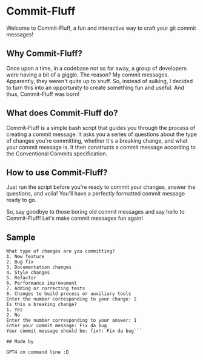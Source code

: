 # Commit-Fluff

Welcome to Commit-Fluff, a fun and interactive way to craft your git commit messages!

## Why Commit-Fluff?

Once upon a time, in a codebase not so far away, a group of developers were having a bit of a giggle. The reason? My commit messages. Apparently, they weren't quite up to snuff. So, instead of sulking, I decided to turn this into an opportunity to create something fun and useful. And thus, Commit-Fluff was born!

## What does Commit-Fluff do?

Commit-Fluff is a simple bash script that guides you through the process of creating a commit message. It asks you a series of questions about the type of changes you're committing, whether it's a breaking change, and what your commit message is. It then constructs a commit message according to the Conventional Commits specification.

## How to use Commit-Fluff?

Just run the script before you're ready to commit your changes, answer the questions, and voila! You'll have a perfectly formatted commit message ready to go.

So, say goodbye to those boring old commit messages and say hello to Commit-Fluff! Let's make commit messages fun again!

## Sample

``` ./commit-fluff
What type of changes are you committing?
1. New feature
2. Bug fix
3. Documentation changes
4. Style changes
5. Refactor
6. Performance improvement
7. Adding or correcting tests
8. Changes to build process or auxiliary tools
Enter the number corresponding to your change: 2
Is this a breaking change?
1. Yes
2. No
Enter the number corresponding to your answer: 1
Enter your commit message: Fix da bug
Your commit message should be: fix!: Fix da bug```

## Made by

GPT4 on command line :D 
